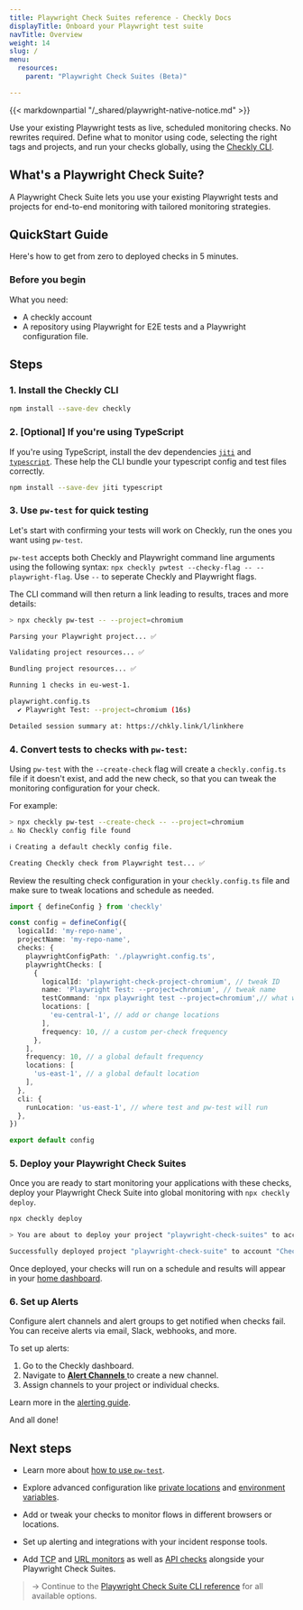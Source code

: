 ```yaml
---
title: Playwright Check Suites reference - Checkly Docs
displayTitle: Onboard your Playwright test suite
navTitle: Overview
weight: 14
slug: /
menu:
  resources:
    parent: "Playwright Check Suites (Beta)"

---
```


{{< markdownpartial "/_shared/playwright-native-notice.md" >}}

Use your existing Playwright tests as live, scheduled monitoring checks. No rewrites required. Define what to monitor using code, selecting the right tags and projects, and run your checks globally, using the [Checkly CLI](/docs/cli).

## What's a Playwright Check Suite?

A Playwright Check Suite lets you use your existing Playwright tests and projects for end-to-end monitoring with tailored monitoring strategies.

## QuickStart Guide

Here's how to get from zero to deployed checks in 5 minutes.

### Before you begin

What you need:

* A checkly account
* A repository using Playwright for E2E tests and a Playwright configuration file.

## Steps

### 1. Install the Checkly CLI


  ```bash {title="Terminal"}
  npm install --save-dev checkly
  ```

### 2. [Optional] If you're using TypeScript

  If you're using TypeScript, install the dev dependencies [`jiti`](https://www.npmjs.com/package/jiti) and [`typescript`](https://www.npmjs.com/package/typescript). These help the CLI bundle your typescript config and test files correctly.

  ```bash {title="Terminal"}
  npm install --save-dev jiti typescript
  ```



### 3. Use `pw-test` for quick testing

Let's start with confirming your tests will work on Checkly, run the ones you want using `pw-test`.

`pw-test` accepts both Checkly and Playwright command line arguments using the following syntax: 
`npx checkly pwtest --checky-flag -- --playwright-flag`. Use `--` to seperate Checkly and Playwright flags. 

The CLI command will then return a link leading to results, traces and more details:

```bash
> npx checkly pw-test -- --project=chromium

Parsing your Playwright project... ✅

Validating project resources... ✅

Bundling project resources... ✅

Running 1 checks in eu-west-1.

playwright.config.ts
  ✔ Playwright Test: --project=chromium (16s)

Detailed session summary at: https://chkly.link/l/linkhere
```


### 4. Convert tests to checks with `pw-test`:

Using `pw-test` with the `--create-check` flag will create a `checkly.config.ts` file if it doesn't exist, and add the new check, so that you can tweak the monitoring configuration for your check.

For example:

```bash
> npx checkly pw-test --create-check -- --project=chromium
⚠ No Checkly config file found

ℹ Creating a default checkly config file.

Creating Checkly check from Playwright test... ✅
```

Review the resulting check configuration in your `checkly.config.ts` file and make sure to tweak locations and schedule as needed. 

```typescript {title="checkly.config.ts"}
import { defineConfig } from 'checkly'

const config = defineConfig({
  logicalId: 'my-repo-name',
  projectName: 'my-repo-name',
  checks: {
    playwrightConfigPath: './playwright.config.ts',
    playwrightChecks: [
      {
        logicalId: 'playwright-check-project-chromium', // tweak ID 
        name: 'Playwright Test: --project=chromium', // tweak name
        testCommand: 'npx playwright test --project=chromium',// what we'll run as part of your check suite
        locations: [
          'eu-central-1', // add or change locations
        ],
        frequency: 10, // a custom per-check frequency
      },
    ],
    frequency: 10, // a global default frequency
    locations: [
      'us-east-1', // a global default location
    ],
  },
  cli: {
    runLocation: 'us-east-1', // where test and pw-test will run
  },
})

export default config

```

### 5. Deploy your Playwright Check Suites

Once you are ready to start monitoring your applications with these checks, deploy your Playwright Check Suite into global monitoring with `npx checkly deploy`.

```bash {title="Terminal"}
npx checkly deploy

> You are about to deploy your project "playwright-check-suites" to account "Checkly E2E Prod". Do you want to continue? … yes

Successfully deployed project "playwright-check-suite" to account "Checkly E2E Prod".
```

Once deployed, your checks will run on a schedule and results will appear in your [home dashboard](https://app.checklyhq.com/).

### 6. Set up Alerts

Configure alert channels and alert groups to get notified when checks fail. You can receive alerts via email, Slack, webhooks, and more.

To set up alerts:

1. Go to the Checkly dashboard.
2. Navigate to [**Alert Channels** ](https://app.checklyhq.com/accounts/alerts/settings) to create a new channel.
3. Assign channels to your project or individual checks.

Learn more in the [alerting guide](https://www.checklyhq.com/docs/alerts/).

And all done!

## Next steps

* Learn more about [how to use `pw-test`](/docs/cli/command-line-reference/#npx-checkly-pw-test). 
* Explore advanced configuration like [private locations](/docs/private-locations/) and [environment variables](/docs/cli/env-vars/).
* Add or tweak your checks to monitor flows in different browsers or locations.
* Set up alerting and integrations with your incident response tools.

* Add [TCP](/docs/tcp-monitors) and [URL monitors](/docs/url-monitors) as well as [API checks](/docs/api-checks) alongside your Playwright Check Suites.

> → Continue to the [Playwright Check Suite CLI reference](/docs/playwright-checks/reference) for all available options.

